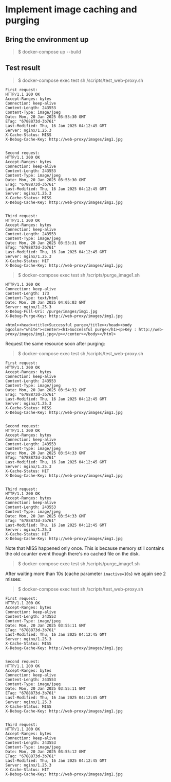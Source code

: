 # Implement image caching and purging

## Bring the environment up
>$ docker-compose up --build

## Test result
>$ docker-compose exec test sh /scripts/test_web-proxy.sh
```
First request:
HTTP/1.1 200 OK
Accept-Ranges: bytes
Connection: keep-alive
Content-Length: 243553
Content-Type: image/jpeg
Date: Mon, 20 Jan 2025 03:53:30 GMT
ETag: "6788873d-3b761"
Last-Modified: Thu, 16 Jan 2025 04:12:45 GMT
Server: nginx/1.25.3
X-Cache-Status: MISS
X-Debug-Cache-Key: http://web-proxy/images/img1.jpg


Second request:
HTTP/1.1 200 OK
Accept-Ranges: bytes
Connection: keep-alive
Content-Length: 243553
Content-Type: image/jpeg
Date: Mon, 20 Jan 2025 03:53:30 GMT
ETag: "6788873d-3b761"
Last-Modified: Thu, 16 Jan 2025 04:12:45 GMT
Server: nginx/1.25.3
X-Cache-Status: MISS
X-Debug-Cache-Key: http://web-proxy/images/img1.jpg


Third request:
HTTP/1.1 200 OK
Accept-Ranges: bytes
Connection: keep-alive
Content-Length: 243553
Content-Type: image/jpeg
Date: Mon, 20 Jan 2025 03:53:31 GMT
ETag: "6788873d-3b761"
Last-Modified: Thu, 16 Jan 2025 04:12:45 GMT
Server: nginx/1.25.3
X-Cache-Status: HIT
X-Debug-Cache-Key: http://web-proxy/images/img1.jpg

```
>$ docker-compose exec test sh /scripts/purge_image1.sh
```
HTTP/1.1 200 OK
Connection: keep-alive
Content-Length: 173
Content-Type: text/html
Date: Mon, 20 Jan 2025 04:05:03 GMT
Server: nginx/1.25.3
X-Debug-Full-Uri: /purge/images/img1.jpg
X-Debug-Purge-Key: http://web-proxy/images/img1.jpg

<html><head><title>Successful purge</title></head><body bgcolor="white"><center><h1>Successful purge</h1><p>Key : http://web-proxy/images/img1.jpg</p></center></body></html>
```

Request the same resource soon after purging:
>$ docker-compose exec test sh /scripts/test_web-proxy.sh
```
First request:
HTTP/1.1 200 OK
Accept-Ranges: bytes
Connection: keep-alive
Content-Length: 243553
Content-Type: image/jpeg
Date: Mon, 20 Jan 2025 03:54:32 GMT
ETag: "6788873d-3b761"
Last-Modified: Thu, 16 Jan 2025 04:12:45 GMT
Server: nginx/1.25.3
X-Cache-Status: MISS
X-Debug-Cache-Key: http://web-proxy/images/img1.jpg


Second request:
HTTP/1.1 200 OK
Accept-Ranges: bytes
Connection: keep-alive
Content-Length: 243553
Content-Type: image/jpeg
Date: Mon, 20 Jan 2025 03:54:33 GMT
ETag: "6788873d-3b761"
Last-Modified: Thu, 16 Jan 2025 04:12:45 GMT
Server: nginx/1.25.3
X-Cache-Status: HIT
X-Debug-Cache-Key: http://web-proxy/images/img1.jpg


Third request:
HTTP/1.1 200 OK
Accept-Ranges: bytes
Connection: keep-alive
Content-Length: 243553
Content-Type: image/jpeg
Date: Mon, 20 Jan 2025 03:54:33 GMT
ETag: "6788873d-3b761"
Last-Modified: Thu, 16 Jan 2025 04:12:45 GMT
Server: nginx/1.25.3
X-Cache-Status: HIT
X-Debug-Cache-Key: http://web-proxy/images/img1.jpg
```
Note that MISS happened only once. This is because memory still contains the old counter event though there's no cached file on the disk.

>$ docker-compose exec test sh /scripts/purge_image1.sh

After waiting more than 10s (cache parameter `inactive=10s`) we again see 2 misses:
>$ docker-compose exec test sh /scripts/test_web-proxy.sh
```
First request:
HTTP/1.1 200 OK
Accept-Ranges: bytes
Connection: keep-alive
Content-Length: 243553
Content-Type: image/jpeg
Date: Mon, 20 Jan 2025 03:55:11 GMT
ETag: "6788873d-3b761"
Last-Modified: Thu, 16 Jan 2025 04:12:45 GMT
Server: nginx/1.25.3
X-Cache-Status: MISS
X-Debug-Cache-Key: http://web-proxy/images/img1.jpg


Second request:
HTTP/1.1 200 OK
Accept-Ranges: bytes
Connection: keep-alive
Content-Length: 243553
Content-Type: image/jpeg
Date: Mon, 20 Jan 2025 03:55:11 GMT
ETag: "6788873d-3b761"
Last-Modified: Thu, 16 Jan 2025 04:12:45 GMT
Server: nginx/1.25.3
X-Cache-Status: MISS
X-Debug-Cache-Key: http://web-proxy/images/img1.jpg


Third request:
HTTP/1.1 200 OK
Accept-Ranges: bytes
Connection: keep-alive
Content-Length: 243553
Content-Type: image/jpeg
Date: Mon, 20 Jan 2025 03:55:12 GMT
ETag: "6788873d-3b761"
Last-Modified: Thu, 16 Jan 2025 04:12:45 GMT
Server: nginx/1.25.3
X-Cache-Status: HIT
X-Debug-Cache-Key: http://web-proxy/images/img1.jpg
```
